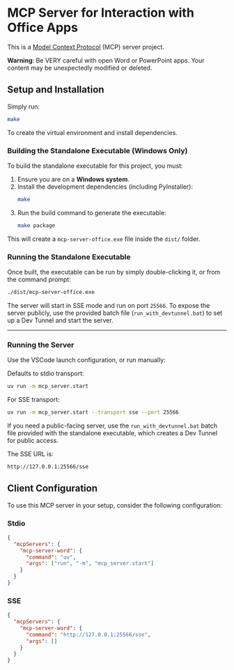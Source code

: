 # MCP Server for Interaction with Office Apps

This is a [Model Context Protocol](https://github.com/modelcontextprotocol) (MCP) server project.

**Warning**: Be VERY careful with open Word or PowerPoint apps. Your content may be unexpectedly modified or deleted.

## Setup and Installation

Simply run:

```bash
make
```

To create the virtual environment and install dependencies.

### Building the Standalone Executable (Windows Only)

To build the standalone executable for this project, you must:

1. Ensure you are on a **Windows system**.
2. Install the development dependencies (including PyInstaller):
   ```bash
   make
   ```
3. Run the build command to generate the executable:
   ```bash
   make package
   ```

This will create a `mcp-server-office.exe` file inside the `dist/` folder.

### Running the Standalone Executable

Once built, the executable can be run by simply double-clicking it, or from the command prompt:

```bash
./dist/mcp-server-office.exe
```

The server will start in SSE mode and run on port `25566`. To expose the server publicly, use the provided batch file (`run_with_devtunnel.bat`) to set up a Dev Tunnel and start the server.

---

### Running the Server

Use the VSCode launch configuration, or run manually:

Defaults to stdio transport:

```bash
uv run -m mcp_server.start
```

For SSE transport:

```bash
uv run -m mcp_server.start --transport sse --port 25566
```

If you need a public-facing server, use the `run_with_devtunnel.bat` batch file provided with the standalone executable, which creates a Dev Tunnel for public access.

The SSE URL is:

```bash
http://127.0.0.1:25566/sse
```

## Client Configuration

To use this MCP server in your setup, consider the following configuration:

### Stdio

```json
{
  "mcpServers": {
    "mcp-server-word": {
      "command": "uv",
      "args": ["run", "-m", "mcp_server.start"]
    }
  }
}
```

### SSE

```json
{
  "mcpServers": {
    "mcp-server-word": {
      "command": "http://127.0.0.1:25566/sse",
      "args": []
    }
  }
}
```
